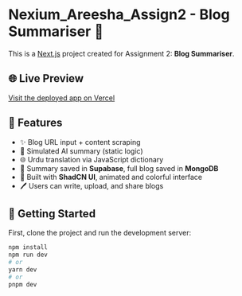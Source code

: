 # Nexium_Areesha_Assign2 - Blog Summariser 📝

This is a [Next.js](https://nextjs.org) project created for Assignment 2: **Blog Summariser**.

## 🌐 Live Preview

[Visit the deployed app on Vercel](https://your-vercel-link.vercel.app)

## 📌 Features

- ✨ Blog URL input + content scraping
- 🧠 Simulated AI summary (static logic)
- 🌐 Urdu translation via JavaScript dictionary
- 💾 Summary saved in **Supabase**, full blog saved in **MongoDB**
- 🎨 Built with **ShadCN UI**, animated and colorful interface
- 🖊️ Users can write, upload, and share blogs

## 🚀 Getting Started

First, clone the project and run the development server:

```bash
npm install
npm run dev
# or
yarn dev
# or
pnpm dev
